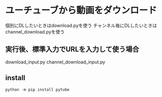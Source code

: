 # ユーチューブから動画をダウンロード

個別にDLしたいときはdownload.pyを使う
チャンネル毎にDLしたいときはchannel_download.pyを使う

## 実行後、標準入力でURLを入力して使う場合

download_input.py
channel_download_input.py

## install

```python
python -m pip install pytube
```
